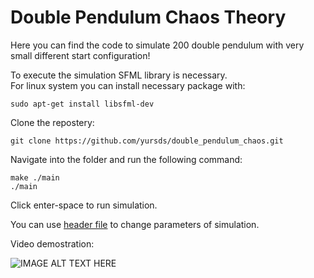 # Double Pendulum Chaos Theory

Here you can find the code to simulate 200 double pendulum with very small different start configuration!

To execute the simulation SFML library is necessary.  
For linux system you can install necessary package with:

    sudo apt-get install libsfml-dev

Clone the repostery:

    git clone https://github.com/yursds/double_pendulum_chaos.git

Navigate into the folder and run the following command:

    make ./main
    ./main

Click enter-space to run simulation.

You can use [header file](./include/double_pendulum.h) to change parameters of simulation.

Video demostration:

![IMAGE ALT TEXT HERE](image/video_doublePendulum.gif)
